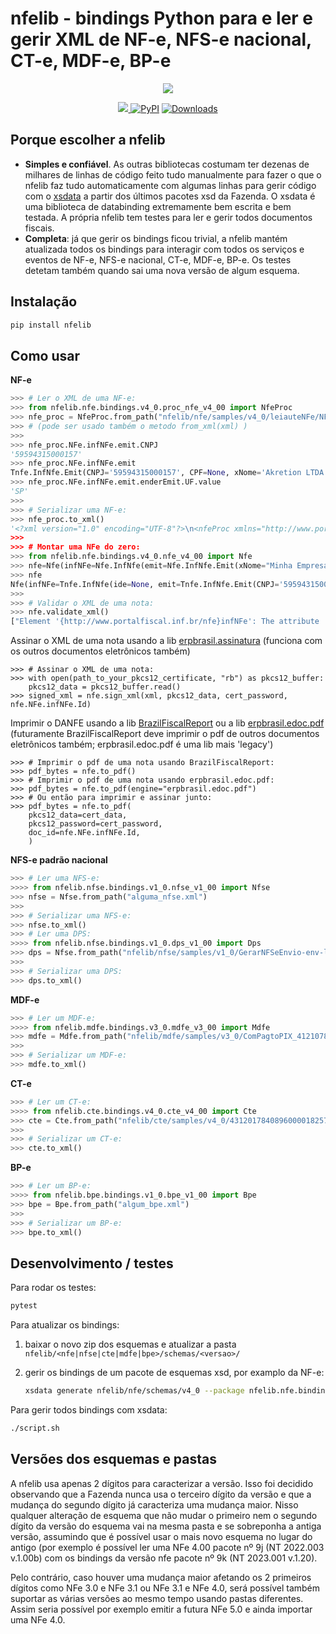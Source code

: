 nfelib - bindings Python para e ler e gerir XML de NF-e, NFS-e nacional, CT-e, MDF-e, BP-e
===
<p align="center">
<a href="https://akretion.com/pt-BR" > 
 <img src="https://raw.githubusercontent.com/akretion/nfelib/master/ext/nfelib.jpg"/>
</a>
</p>

<p align="center">
<a href="https://codecov.io/gh/akretion/nfelib" > 
 <img src="https://codecov.io/gh/akretion/nfelib/branch/master/graph/badge.svg?token=IqcCHJzhuw"/>
</a>
<a href="https://pypi.org/project/nfelib/"><img alt="PyPI" src="https://img.shields.io/pypi/v/nfelib"></a>
<a href="https://pepy.tech/project/nfelib"><img alt="Downloads" src="https://pepy.tech/badge/nfelib"></a>
</p>


## Porque escolher a nfelib

* **Simples e confiável**. As outras bibliotecas costumam ter dezenas de milhares de linhas de código feito tudo manualmente para fazer o que o nfelib faz tudo automaticamente com algumas linhas para gerir código com o [xsdata](https://xsdata.readthedocs.io/) a partir dos últimos pacotes xsd da Fazenda. O xsdata é uma biblioteca de databinding extremamente bem escrita e bem testada. A própria nfelib tem testes para ler e gerir todos documentos fiscais.
* **Completa**: já que gerir os bindings ficou trivial, a nfelib mantém atualizada todos os bindings para interagir com todos os serviços e eventos de NF-e, NFS-e nacional, CT-e, MDF-e, BP-e. Os testes detetam também quando sai uma nova versão de algum esquema.


## Instalação

```bash
pip install nfelib
```

## Como usar

**NF-e**
```python
>>> # Ler o XML de uma NF-e:
>>> from nfelib.nfe.bindings.v4_0.proc_nfe_v4_00 import NfeProc
>>> nfe_proc = NfeProc.from_path("nfelib/nfe/samples/v4_0/leiauteNFe/NFe35200159594315000157550010000000012062777161.xml")
>>> # (pode ser usado também o metodo from_xml(xml) )
>>>
>>> nfe_proc.NFe.infNFe.emit.CNPJ
'59594315000157'
>>> nfe_proc.NFe.infNFe.emit
Tnfe.InfNfe.Emit(CNPJ='59594315000157', CPF=None, xNome='Akretion LTDA', xFant='Akretion', enderEmit=TenderEmi(xLgr='Rua Paulo Dias', nro='586', xCpl=None, xBairro=None, cMun='3501152', xMun='Alumínio', UF=<TufEmi.SP: 'SP'>, CEP='18125000', cPais=<TenderEmiCPais.VALUE_1058: '1058'>, xPais=<TenderEmiXPais.BRASIL: 'Brasil'>, fone='2130109965'), IE='755338250133', IEST=None, IM=None, CNAE=None, CRT=<EmitCrt.VALUE_1: '1'>)
>>> nfe_proc.NFe.infNFe.emit.enderEmit.UF.value
'SP'
>>>
>>> # Serializar uma NF-e:
>>> nfe_proc.to_xml()
'<?xml version="1.0" encoding="UTF-8"?>\n<nfeProc xmlns="http://www.portalfiscal.inf.br/nfe" versao="4.00">\n  <NFe>\n    <infNFe versao="4.00" Id="35200159594315000157550010000000012062777161">\n      <ide>\n        <cUF>35</cUF>\n        <cNF>06277716</cNF>\n        <natOp>Venda</natOp>\n        <mod>55</mod>\n        <serie>1</serie>\n        <nNF>1</nNF>\n        <dhEmi>2020-01-01T12:00:00+01:00</dhEmi>\n        <dhSaiEnt>2020-01-01T12:00:00+01:00</dhSaiEnt>\n        <tpNF>1</tpNF>\n        <idDest>1</idDest>\n [...]
>>>
>>> # Montar uma NFe do zero:
>>> from nfelib.nfe.bindings.v4_0.nfe_v4_00 import Nfe
>>> nfe=Nfe(infNFe=Nfe.InfNfe(emit=Nfe.InfNfe.Emit(xNome="Minha Empresa", CNPJ='59594315000157')))
>>> nfe
Nfe(infNFe=Tnfe.InfNfe(ide=None, emit=Tnfe.InfNfe.Emit(CNPJ='59594315000157', CPF=None, xNome='Minha Empresa', xFant=None, enderEmit=None, IE=None, IEST=None, IM=None, CNAE=None, CRT=None), avulsa=None, dest=None, retirada=None, entrega=None, autXML=[], det=[], total=None, transp=None, cobr=None, pag=None, infIntermed=None, infAdic=None, exporta=None, compra=None, cana=None, infRespTec=None, infSolicNFF=None, versao=None, Id=None), infNFeSupl=None, signature=None)
>>> 
>>> # Validar o XML de uma nota:
>>> nfe.validate_xml()
["Element '{http://www.portalfiscal.inf.br/nfe}infNFe': The attribute 'versao' is required but missing.", "Element '{http://www.portalfiscal.inf.br/nfe}infNFe': The attribute 'Id' is required but missing." [...]
```

Assinar o XML de uma nota usando a lib [erpbrasil.assinatura](https://github.com/erpbrasil/erpbrasil.assinatura) (funciona com os outros documentos eletrônicos também)
```
>>> # Assinar o XML de uma nota:
>>> with open(path_to_your_pkcs12_certificate, "rb") as pkcs12_buffer:
    pkcs12_data = pkcs12_buffer.read()
>>> signed_xml = nfe.sign_xml(xml, pkcs12_data, cert_password, nfe.NFe.infNFe.Id)
```

Imprimir o DANFE usando a lib [BrazilFiscalReport](https://github.com/Engenere/BrazilFiscalReport) ou a lib [erpbrasil.edoc.pdf](https://github.com/erpbrasil/erpbrasil.edoc.pdf) (futuramente BrazilFiscalReport deve imprimir o pdf de outros documentos eletrônicos também; erpbrasil.edoc.pdf é uma lib mais 'legacy')
```
>>> # Imprimir o pdf de uma nota usando BrazilFiscalReport:
>>> pdf_bytes = nfe.to_pdf()
>>> # Imprimir o pdf de uma nota usando erpbrasil.edoc.pdf:
>>> pdf_bytes = nfe.to_pdf(engine="erpbrasil.edoc.pdf")
>>> # Ou então para imprimir e assinar junto:
>>> pdf_bytes = nfe.to_pdf(
    pkcs12_data=cert_data,
    pkcs12_password=cert_password,
    doc_id=nfe.NFe.infNFe.Id,
    )
```

**NFS-e padrão nacional**
```python
>>> # Ler uma NFS-e:
>>>> from nfelib.nfse.bindings.v1_0.nfse_v1_00 import Nfse
>>> nfse = Nfse.from_path("alguma_nfse.xml")
>>>
>>> # Serializar uma NFS-e:
>>> nfse.to_xml()
>>> # Ler uma DPS:
>>>> from nfelib.nfse.bindings.v1_0.dps_v1_00 import Dps
>>> dps = Nfse.from_path("nfelib/nfse/samples/v1_0/GerarNFSeEnvio-env-loterps.xml")
>>>
>>> # Serializar uma DPS:
>>> dps.to_xml()
```

**MDF-e**
```python
>>> # Ler um MDF-e:
>>>> from nfelib.mdfe.bindings.v3_0.mdfe_v3_00 import Mdfe
>>> mdfe = Mdfe.from_path("nfelib/mdfe/samples/v3_0/ComPagtoPIX_41210780568835000181580010402005751006005791-procMDFe.xml")
>>>
>>> # Serializar um MDF-e:
>>> mdfe.to_xml()
```

**CT-e**
```python
>>> # Ler um CT-e:
>>>> from nfelib.cte.bindings.v4_0.cte_v4_00 import Cte
>>> cte = Cte.from_path("nfelib/cte/samples/v4_0/43120178408960000182570010000000041000000047-cte.xml")
>>>
>>> # Serializar um CT-e:
>>> cte.to_xml()
```

**BP-e**
```python
>>> # Ler um BP-e:
>>>> from nfelib.bpe.bindings.v1_0.bpe_v1_00 import Bpe
>>> bpe = Bpe.from_path("algum_bpe.xml")
>>>
>>> # Serializar um BP-e:
>>> bpe.to_xml()
```


## Desenvolvimento / testes

Para rodar os testes:

```bash
pytest
```

Para atualizar os bindings:

1. baixar o novo zip dos esquemas e atualizar a pasta ```nfelib/<nfe|nfse|cte|mdfe|bpe>/schemas/<versao>/```
2. gerir os bindings de um pacote de esquemas xsd, por examplo da NF-e:

    ```bash
    xsdata generate nfelib/nfe/schemas/v4_0 --package nfelib.nfe.bindings.v4_0
    ```

Para gerir todos bindings com xsdata:

```bash
./script.sh
```

## Versões dos esquemas e pastas

A nfelib usa apenas 2 dígitos para caracterizar a versão. Isso foi decidido observando que a Fazenda nunca usa o terceiro dígito da versão e que a mudança do segundo dígito já caracteriza uma mudança maior. Nisso qualquer alteração de esquema que não mudar o primeiro nem o segundo dígito da versão do esquema vai na mesma pasta e se sobreponha a antiga versão, assumindo que é possível usar o mais novo esquema no lugar do antigo (por exemplo é possível ler uma NFe 4.00 pacote nº 9j (NT 2022.003 v.1.00b) com os bindings da versão nfe pacote nº 9k (NT 2023.001 v.1.20).

Pelo contrário, caso houver uma mudança maior afetando os 2 primeiros dígitos como NFe 3.0 e NFe 3.1 ou NFe 3.1 e NFe 4.0, será possível também suportar as várias versões ao mesmo tempo usando pastas diferentes. Assim seria possível por exemplo emitir a futura NFe 5.0 e ainda importar uma NFe 4.0.
